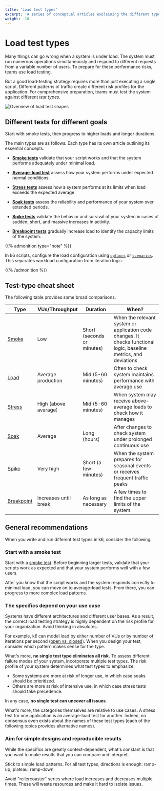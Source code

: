 ```yaml
---
title: 'Load test types'
excerpt: 'A series of conceptual articles explaining the different types of load tests. Learn about planning, running, and interpreting different tests for different performance goals.'
weight: -10
---
```


# Load test types

Many things can go wrong when a system is under load.
The system must run numerous operations simultaneously and respond to different requests from a variable number of users.
To prepare for these performance risks, teams use load testing.

But a good load-testing strategy requires more than just executing a single script.
Different patterns of traffic create different risk profiles for the application.
For comprehensive preparation, teams must test the system against different _test types_.

![Overview of load test shapes](/media/docs/k6-oss/chart-load-test-types-overview.png)

## Different tests for different goals

Start with smoke tests, then progress to higher loads and longer durations.

The main types are as follows. Each type has its own article outlining its essential concepts.

- [**Smoke tests**](/docs/k6/<K6_VERSION>/testing-guides/test-types/smoke-testing) validate that your script works and that the system performs adequately under minimal load.

- [**Average-load test**](/docs/k6/<K6_VERSION>/testing-guides/test-types/load-testing) assess how your system performs under expected normal conditions.

- [**Stress tests**](/docs/k6/<K6_VERSION>/testing-guides/test-types/stress-testing) assess how a system performs at its limits when load exceeds the expected average.

- [**Soak tests**](/docs/k6/<K6_VERSION>/testing-guides/test-types/soak-testing) assess the reliability and performance of your system over extended periods.

- [**Spike tests**](/docs/k6/<K6_VERSION>/testing-guides/test-types/spike-testing) validate the behavior and survival of your system in cases of sudden, short, and massive increases in activity.

- [**Breakpoint tests**](/docs/k6/<K6_VERSION>/testing-guides/test-types/breakpoint-testing) gradually increase load to identify the capacity limits of the system.

{{% admonition type="note" %}}

In k6 scripts, configure the load configuration using [`options`](/docs/k6/<K6_VERSION>/get-started/running-k6#using-options) or [`scenarios`](/docs/k6/<K6_VERSION>/using-k6/scenarios). This separates workload configuration from iteration logic.

 {{% /admonition %}}

## Test-type cheat sheet

The following table provides some broad comparisons.

| Type                                                                  | VUs/Throughput        | Duration                   | When?                                                                                                              |
| --------------------------------------------------------------------- | --------------------- | -------------------------- | ------------------------------------------------------------------------------------------------------------------ |
| [Smoke](/docs/k6/<K6_VERSION>/testing-guides/test-types/smoke-testing)           | Low                   | Short (seconds or minutes) | When the relevant system or application code changes. It checks functional logic, baseline metrics, and deviations |
| [Load](/docs/k6/<K6_VERSION>/testing-guides/test-types/load-testing)             | Average production    | Mid (5-60 minutes)         | Often to check system maintains performance with average use                                                       |
| [Stress](/docs/k6/<K6_VERSION>/testing-guides/test-types/stress-testing)         | High (above average)  | Mid (5-60 minutes)         | When system may receive above-average loads to check how it manages                                                |
| [Soak](/docs/k6/<K6_VERSION>/testing-guides/test-types/soak-testing)             | Average               | Long (hours)               | After changes to check system under prolonged continuous use                                                       |
| [Spike](/docs/k6/<K6_VERSION>/testing-guides/test-types/spike-testing)           | Very high             | Short (a few minutes)      | When the system prepares for seasonal events or receives frequent traffic peaks                                    |
| [Breakpoint](/docs/k6/<K6_VERSION>/testing-guides/test-types/breakpoint-testing) | Increases until break | As long as necessary       | A few times to find the upper limits of the system                                                                 |

## General recommendations

When you write and run different test types in k6, consider the following.

### Start with a smoke test

Start with a [smoke test](/docs/k6/<K6_VERSION>/testing-guides/test-types/smoke-testing).
Before beginning larger tests, validate that your scripts work as expected and that your system performs well with a few users.

After you know that the script works and the system responds correctly to minimal load,
you can move on to average-load tests.
From there, you can progress to more complex load patterns.

### The specifics depend on your use case

Systems have different architectures and different user bases. As a result, the correct load testing strategy is highly dependent on the risk profile for your organization. Avoid thinking in absolutes.

For example, k6 can model load by either number of VUs or by number of iterations per second ([open vs. closed](/docs/k6/<K6_VERSION>/using-k6/scenarios/concepts/open-vs-closed)).
When you design your test, consider which pattern makes sense for the type.

What's more, **no single test type eliminates all risk.**
To assess different failure modes of your system, incorporate multiple test types.
The risk profile of your system determines what test types to emphasize:

- Some systems are more at risk of longer use, in which case soaks should be prioritized.
- Others are more at risk of intensive use, in which case stress tests should take precedence.

In any case, **no single test can uncover all issues**.

What's more, the categories themselves are relative to use cases. A stress test for one application is an average-load test for another. Indeed, no consensus even exists about the names of these test types (each of the following topics provides alternative names).

### Aim for simple designs and reproducible results

While the specifics are greatly context-dependent, what's constant is that you want to make results that you can compare and interpret.

Stick to simple load patterns. For all test types, directions is enough: ramp-up, plateau, ramp-down.

Avoid "rollercoaster" series where load increases and decreases multiple times. These will waste resources and make it hard to isolate issues.
